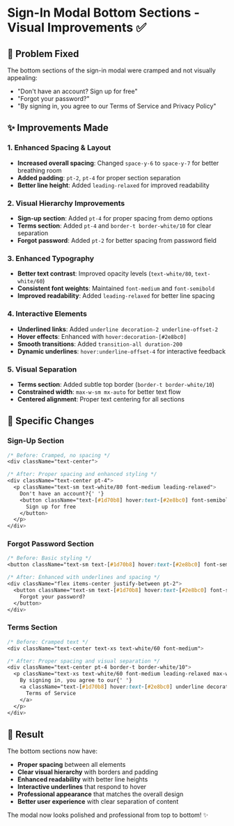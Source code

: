 # Sign-In Modal Bottom Sections - Visual Improvements ✅

## 🎨 **Problem Fixed**

The bottom sections of the sign-in modal were cramped and not visually appealing:
- "Don't have an account? Sign up for free"
- "Forgot your password?"
- "By signing in, you agree to our Terms of Service and Privacy Policy"

## ✨ **Improvements Made**

### **1. Enhanced Spacing & Layout**
- **Increased overall spacing**: Changed `space-y-6` to `space-y-7` for better breathing room
- **Added padding**: `pt-2`, `pt-4` for proper section separation
- **Better line height**: Added `leading-relaxed` for improved readability

### **2. Visual Hierarchy Improvements**
- **Sign-up section**: Added `pt-4` for proper spacing from demo options
- **Terms section**: Added `pt-4` and `border-t border-white/10` for clear separation
- **Forgot password**: Added `pt-2` for better spacing from password field

### **3. Enhanced Typography**
- **Better text contrast**: Improved opacity levels (`text-white/80`, `text-white/60`)
- **Consistent font weights**: Maintained `font-medium` and `font-semibold`
- **Improved readability**: Added `leading-relaxed` for better line spacing

### **4. Interactive Elements**
- **Underlined links**: Added `underline decoration-2 underline-offset-2`
- **Hover effects**: Enhanced with `hover:decoration-[#2e8bc0]`
- **Smooth transitions**: Added `transition-all duration-200`
- **Dynamic underlines**: `hover:underline-offset-4` for interactive feedback

### **5. Visual Separation**
- **Terms section**: Added subtle top border (`border-t border-white/10`)
- **Constrained width**: `max-w-sm mx-auto` for better text flow
- **Centered alignment**: Proper text centering for all sections

## 🎯 **Specific Changes**

### **Sign-Up Section**
```css
/* Before: Cramped, no spacing */
<div className="text-center">

/* After: Proper spacing and enhanced styling */
<div className="text-center pt-4">
  <p className="text-sm text-white/80 font-medium leading-relaxed">
    Don't have an account?{' '}
    <button className="text-[#1d70b8] hover:text-[#2e8bc0] font-semibold transition-colors underline decoration-2 underline-offset-2 hover:decoration-[#2e8bc0]">
      Sign up for free
    </button>
  </p>
</div>
```

### **Forgot Password Section**
```css
/* Before: Basic styling */
<button className="text-sm text-[#1d70b8] hover:text-[#2e8bc0] font-semibold transition-colors">

/* After: Enhanced with underlines and spacing */
<div className="flex items-center justify-between pt-2">
  <button className="text-sm text-[#1d70b8] hover:text-[#2e8bc0] font-semibold transition-colors underline decoration-1 underline-offset-2 hover:decoration-[#2e8bc0] hover:underline-offset-4">
    Forgot your password?
  </button>
</div>
```

### **Terms Section**
```css
/* Before: Cramped text */
<div className="text-center text-xs text-white/60 font-medium">

/* After: Proper spacing and visual separation */
<div className="text-center pt-4 border-t border-white/10">
  <p className="text-xs text-white/60 font-medium leading-relaxed max-w-sm mx-auto">
    By signing in, you agree to our{' '}
    <a className="text-[#1d70b8] hover:text-[#2e8bc0] underline decoration-1 underline-offset-2 hover:decoration-[#2e8bc0] transition-all duration-200">
      Terms of Service
    </a>
  </p>
</div>
```

## 🎉 **Result**

The bottom sections now have:
- **Proper spacing** between all elements
- **Clear visual hierarchy** with borders and padding
- **Enhanced readability** with better line heights
- **Interactive underlines** that respond to hover
- **Professional appearance** that matches the overall design
- **Better user experience** with clear separation of content

The modal now looks polished and professional from top to bottom! ✨

